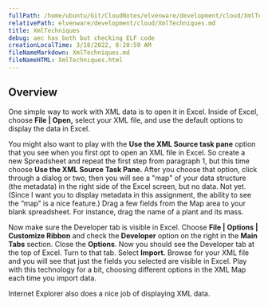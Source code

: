 ```yaml
---
fullPath: /home/ubuntu/Git/CloudNotes/elvenware/development/cloud/XmlTechniques.md
relativePath: elvenware/development/cloud/XmlTechniques.md
title: XmlTechniques
debug: aec has both but checking ELF code
creationLocalTime: 3/18/2022, 8:20:59 AM
fileNameMarkdown: XmlTechniques.md
fileNameHTML: XmlTechniques.html
---
```


<!-- toc -->
<!-- tocstop -->

## Overview

One simple way to work with XML data is to open it in Excel. Inside of
Excel, choose **File | Open,** select your XML file, and use the default
options to display the data in Excel.

You might also want to play with the **Use the XML Source task pane**
option that you see when you first opt to open an XML file in Excel. So
create a new Spreadsheet and repeat the first step from paragraph 1, but
this time choose **Use the XML Source Task Pane.** After you choose that
option, click through a dialog or two, then you will see a "map" of your
data structure (the metadata) in the right side of the Excel screen, but
no data. Not yet. (Since I want you to display metadata in this
assignment, the ability to see the “map” is a nice feature.) Drag a few
fields from the Map area to your blank spreadsheet. For instance, drag
the name of a plant and its mass.

Now make sure the Developer tab is visible in Excel. Choose **File |
Options | Customize Ribbon** and check the **Developer** option on the
right in the **Main Tabs** section. Close the **Options**. Now you
should see the Developer tab at the top of Excel. Turn to that tab.
Select **Import.** Browse for your XML file and you will see that just
the fields you selected are visible in Excel. Play with this technology
for a bit, choosing different options in the XML Map each time you
import data.

Internet Explorer also does a nice job of displaying XML data.
